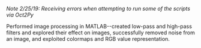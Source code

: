 _Note 2/25/19: Receiving errors when attempting to run some of the scripts via Oct2Py_

Performed image processing in MATLAB--created low-pass and high-pass filters and explored their effect on images, successfully removed noise from an image, and exploited colormaps and RGB value representation.
